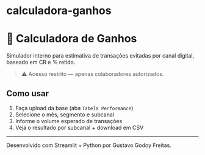 # calculadora-ganhos

# 🧮 Calculadora de Ganhos

Simulador interno para estimativa de transações evitadas por canal digital, baseado em CR e % retido.

> ⚠️ Acesso restrito — apenas colaboradores autorizados.

## Como usar

1. Faça upload da base (aba `Tabela Performance`)
2. Selecione o mês, segmento e subcanal
3. Informe o volume esperado de transações
4. Veja o resultado por subcanal + download em CSV

---
Desenvolvido com Streamlit + Python por Gustavo Godoy Freitas.


